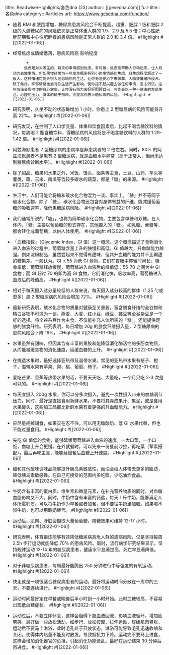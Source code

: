 title:: Readwise/Highlights/各色dna (23)
author:: [[gesedna.com]]
full-title:: 各色dna
category:: #articles
url:: https://www.gesedna.com/function/

- 随着 BMI 和腰围增加，糖尿病患病风险会不断提高。超重、肥胖 1 级和肥胖 2 级的人患糖尿病的风险依次是正常体重人群的 1.9、2.9 及 5.5 倍；中心性肥胖前期和中心性肥胖者的患病风险是正常人群的 2.0 和 3.4 倍。 #Highlight #[[2022-01-06]]
- 经常焦虑或情绪低落，患病风险高 
        影响程度
        
            +
           焦虑是对未发生的、将来的事情感到忧虑。有时候，焦虑能帮助人行动起来，让人有动力去做事情。但如果你经常为一些发生概率特别小的事情感到焦虑，且焦虑程度超过了一般人，这种情绪可能会很大地影响你的生活，让你无法安心下来做事，大脑被情绪所侵占。除了焦虑，抑郁情绪也会对你生活产生影响，使你提不起兴趣去做任何事情，意志消沉。这些情绪会影响你的身心健康，让你没有精力去好好照顾自己，可能会以一种不健康的方式生活。心理的压力，身体的疏于照顾，会提高你患上糖尿病的风险。 #Highlight #[[2022-01-06]]
- 研究表明，久坐不动的状态每增加 1 小时，你患上 2 型糖尿病的风险可能将升高 22%。 #Highlight #[[2022-01-06]]
- 研究发现，在控制了人口学变量、体重和饮食因素后，比起不喝含糖饮料的情况，每周喝 2 瓶含糖饮料，得糖尿病的风险将是不喝含糖饮料的人群的 1.29-1.42 倍。 #Highlight #[[2022-01-06]]
- 阿兹海默患者 2 型糖尿病的患病率是非患病者的 2 倍左右。同时，80% 的阿兹海默患者不是患有 2 型糖尿病，就是血糖水平异常（高于正常人，但尚未达到糖尿病诊断水平）。 #Highlight #[[2022-01-06]]
- 除了甜品、糖果和水果之外，米饭、馒头、面条等主食，土豆、山药、芋头等薯类，藕、玉米、南瓜等含较多碳水的蔬菜，都是「糖」的来源。 #Highlight #[[2022-01-06]]
- 生活中，人们可能会将糖和碳水化合物混为一谈。事实上，「糖」并不等同于碳水化合物，除了「糖」，碳水化合物还包含对身体有益的纤维，能减缓葡萄糖的吸收速率，降低患糖尿病风险。 #Highlight #[[2022-01-06]]
- 我们通常所说的「糖」，也称为简单碳水化合物，主要包含单糖和双糖。在人体内，「糖」主要以葡萄糖的形式存在，其他摄入的「糖」，如乳糖、蔗糖等，都会转化成葡萄糖，以供人体使用。 #Highlight #[[2022-01-06]]
- 「血糖指数」（Glycemic Index，GI 值）这一概念。这个概念描述了食物消化进入血液的过程中，葡萄糖含量上升的快慢和高低。GI 值越大，升血糖能力越强。例如淀粉制品，虽然尝起来不觉得有甜味，但其升血糖的能力并不比齁甜的糖果差。一般认为，GI ＜55 为低 GI 食物，它们在胃肠中停留时间长，吸收率低，葡萄糖释放缓慢，葡萄糖进入血液后的峰值低；55-70 之间为中 GI 食物；而 GI 超过 70 的即为高 GI 食物，它们消化快，吸收率高，葡萄糖进入血液后的峰值高。 #Highlight #[[2022-01-06]]
- 相对于每天摄入盐分量较低的人群来说，每天摄入盐分较高的群体（1.25 勺或更多）患 2 型糖尿病的风险会增加 72%。 #Highlight #[[2022-01-06]]
- 最新研究表明，碳水化合物的质量对健康至关重要，富含膳食纤维的全谷物和精白谷物不可混为一谈。燕麦、大麦、红小豆、绿豆、芸豆等全谷杂豆是一个好的选择。将全谷杂豆作为主食，不仅能补充人体所需的「糖」，还能提供足够的膳食纤维。研究表明，每日增加 20g 的膳食纤维摄入量，2 型糖尿病的患病风险会下降 16%。 #Highlight #[[2022-01-06]]
- 水果虽然有甜味，但因其含有丰富的果胶和能降低消化酶活性的多酚类物质，从而能减缓食物的消化速度，延缓血糖的上升。 #Highlight #[[2022-01-06]]
- 在挑选水果时，最好选择亚热带及温带水果。常见的亚热带水果有桔子、橙子，温带水果有苹果、梨、桃、葡萄、柿子。 #Highlight #[[2022-01-06]]
- 爱吃芒果、香蕉等热带水果的话，不要天天吃、大量吃，一个月只吃 2-3 次是可以的。 #Highlight #[[2022-01-06]]
- 每天宜摄入 200g 水果，你可以分多次摄入，避免一次性摄入带来的血糖调节压力。同时，最好是直接食用新鲜水果，不要将其弄成果汁、果泥，或是食用水果罐头，这些加工品都比新鲜水果有着更强的升血糖能力。 #Highlight #[[2022-01-06]]
- 应尽量戒掉甜食，如果实在忍不住，可以用无糖酸奶、低 GI 水果代替，但也不能过量食用。 #Highlight #[[2022-01-06]]
- 先吃 GI 值低的食物，能够延缓葡萄糖进入血液的速度。一大口菜，一小口饭，血糖上升会更慢。在外就餐时，可以先来一份餐前沙拉，再吃菜（荤素搭配），最后再吃主食，能够延缓餐后血糖上升速度。 #Highlight #[[2022-01-06]]
- 醋和其他酸味调味品能够提升胰岛素敏感性，而油会给人体带去更多的脂肪，降低胰岛素敏感性。在自己可接受的范围内多吃醋，少吃油炸食品。 #Highlight #[[2022-01-06]]
- 牛奶含有丰富的蛋白质、维生素和微量元素，在补充营养物质的同时，对血糖血脂影响又不大。同时，牛奶中含有丰富的钙盐，每天 1 斤牛奶，能够满足人体所需钙质。可以将牛奶作为早餐或者加餐，但不要往牛奶里加糖。如果喝不惯牛奶，也可以用酸奶替代。 #Highlight #[[2022-01-06]]
- 运动后，肌肉、肝脏会摄取大量葡萄糖，降糖效果可维持 12-17 小时。 #Highlight #[[2022-01-06]]
- 研究表明，体育锻炼能够有效降低糖尿病高危人群的患病风险，仅是坚持每周 2.5h 步行运动就能降低 70% 的患病风险。同时，流行病学研究结果显示，坚持规律运动 12-14 年的糖尿病患者，健康水平显著提高，死亡率显著降低。 #Highlight #[[2022-01-06]]
- 对于非糖尿病患者，每周最好能腾出 250 分钟进行中等强度的有氧运动。 #Highlight #[[2022-01-06]]
- 快走就是一项很适合糖尿病患者的运动。最好将运动时间分散在一周中的三天，不要连续进行。 #Highlight #[[2022-01-06]]
- 运动时间最好定在早餐或晚餐后半小时到一小时开始。此时血糖较高，不容易出现低血糖症状。 #Highlight #[[2022-01-06]]
- 运动过后，不要立即休息，这样会阻碍下肢血液回流，影响血液循环，增加疲劳感。最好做一些放松活动，如步行、放松按摩、拉伸运动，舒缓肌肉紧张。运动后不要马上淋浴，此时毛孔处于开放状态，淋浴可能导致毛孔迅速收缩和关闭，使得体内热量不能及时散发，导致抵抗力下降。运动完不要马上进食，这样会增加消化器官的负担，引起消化功能紊乱。最好在运动结束 30 分钟后再进食。 #Highlight #[[2022-01-06]]